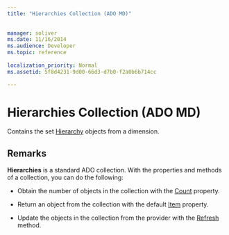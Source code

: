 ```yaml
---
title: "Hierarchies Collection (ADO MD)"
 
 
manager: soliver
ms.date: 11/16/2014
ms.audience: Developer
ms.topic: reference
  
localization_priority: Normal
ms.assetid: 5f8d4231-9d00-66d3-d7b0-f2a0b6b714cc

---
```


# Hierarchies Collection (ADO MD)

Contains the set [Hierarchy](hierarchy-object-ado-md.md) objects from a dimension. 
  
## Remarks

 **Hierarchies** is a standard ADO collection. With the properties and methods of a collection, you can do the following: 
  
- Obtain the number of objects in the collection with the [Count](count-property-ado.md) property. 
    
- Return an object from the collection with the default [Item](item-property-ado.md) property. 
    
- Update the objects in the collection from the provider with the [Refresh](refresh-method-ado.md) method. 
    


